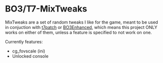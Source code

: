 # BO3/T7-MixTweaks

MixTweaks are a set of random tweaks I like for the game, meant to be used in conjuction with [t7patch](https://github.com/shiversoftdev/t7patch) or [BO3Enhanced](https://github.com/shiversoftdev/BO3Enhanced), which means this project ONLY works on either of them, unless a feature is specified to not work on one.

Currently features:
- cg_fovscale (ini)
- Unlocked console
